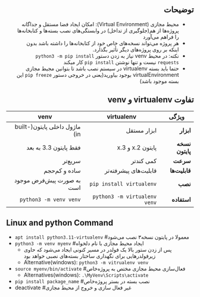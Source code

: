 <div style="direction:rtl;">

## توضیحات

- محیط مجازی (Virtual Environment): امکان ایجاد فضا مستقل و جداگانه پروژه‌ها از هم(جلوگیری از تداخل) در وابستگی‌های نصب بسته‌ها و کتابخانه‌ها را فراهم می‌آورد
- هر پروژه می‌تواند نسخه‌های خاص خود از کتابخانه‌ها را داشته باشد بدون اینکه بر روی پروژه‌های دیگر تأثیر بگذارد.
- نکته: در محیط venv نیاز به زدن دستور ```python3 -m pip install requests``` نیست و تنها نوشتن ```pip install``` کار میکند
- حتما باید بسته virtualenv در سیستم نصب باشد تا بتوانین مجیط مجازی virtualEnvironment بوجود بیاورید(یعنی در خروجی دستور `pip freeze` این بسته موجود باشد)

## تفاوت virtualenv  و  venv

| ویژگی           | virtualenv                   | venv                         |
|-----------------|------------------------------|------------------------------|
| **ابزار**       | ابزار مستقل                  | ماژول داخلی پایتون(built-in) |
| **نسخه پایتون** | پایتون 2.x و 3.x             | فقط پایتون 3.3 به بعد        |
| **سرعت**        | کمی کندتر                    | سریع‌تر                      |
| **قابلیت‌ها**   | قابلیت‌های پیشرفته‌تر        | ساده و کم‌حجم                |
| **نصب**         | `pip install virtualenv`     | به صورت پیش‌فرض موجود است    |
| **استفاده**     | `python3 -m virtualenv venv` | `python3 -m venv venv`       |

</div>

## Linux and python Command

- ```apt install python3.11-virtualenv``` #معمولا در پایتون نسخه۳ نصب می‌شود
- ```python3 -m venv myenv``` #ایجاد محیط مجازی با نام دلخواه
    - پس از زدن ستور بالا یک فولدر در مسیر کنونی ایجاد می‌شود که حاوی زیرفولدرهایی برای نگهداری ساختار بسته‌های نصبی خواهد بود
    - Alternative(windows): ```python3 -m vitrualenv venv```
- ```source myenv/bin/activate``` #فعال‌سازی محیط مجازی مختص به پروژه‌خاص
    - Alternatives(windows): ```.\MyVenv\Scripts\activate```
- ```pip install package_name``` #نصب بسته در بستر پروژه‌خاص
- deactivate #غیر فعال سازی و خروج از محیط مجازی
